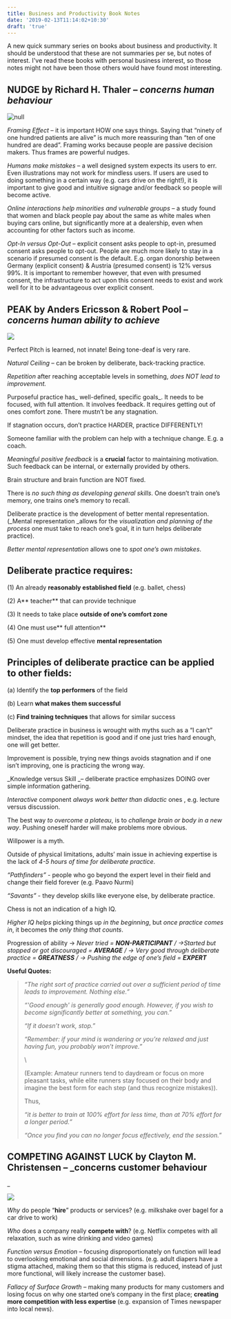 ```yaml
---
title: Business and Productivity Book Notes
date: '2019-02-13T11:14:02+10:30'
draft: 'true'
---
```

A new quick summary series on books about business and productivity. It should be understood that these are not summaries per se, but notes of interest. I've read these books with personal business interest, so those notes might not have been those others would have found most interesting.

## NUDGE by Richard H. Thaler – _concerns human behaviour_

![null](/images/uploads/nudge.jpg)

_Framing Effect_ – it is important HOW one says things. Saying that “ninety of one hundred patients are alive” is much more reassuring than “ten of one hundred are dead”. Framing works because people are passive decision makers. Thus frames are powerful nudges.

_Humans make mistakes_ – a well designed system  expects its users to err. Even illustrations may not work for mindless users. If users are used to doing something in a certain way (e.g. cars drive on the right!), it is important to give good and intuitive signage and/or feedback so people will become active.

_Online interactions help minorities and vulnerable groups_ – a study found that women and black people pay about the same as white males when buying cars online, but significantly more at a dealership, even when accounting for other factors such as income.

_Opt-In versus Opt-Out_ – explicit consent asks people to opt-in, presumed consent asks people to opt-out. People are much more likely to stay in a scenario if presumed consent is the default. E.g. organ donorship between Germany (explicit consent) & Austria (presumed consent) is 12% versus 99%. It is important to remember however, that even with presumed consent, the infrastructure to act upon this consent needs to exist and work well for it to be advantageous over explicit consent.

## PEAK by Anders Ericsson & Robert Pool – _concerns human ability to achieve_

![](/images/uploads/peak.jpg)

Perfect Pitch is learned, not innate! Being tone-deaf is very rare.

_Natural Ceiling_ – can be broken by deliberate, back-tracking practice.

_Repetition_ after reaching acceptable levels in something, _does NOT lead to improvement._

Purposeful practice has_ well-defined, specific goals_. It needs to be focused, with full attention. It involves feedback. It requires getting out of ones comfort zone. There mustn’t be any stagnation.

If stagnation occurs, don’t practice HARDER, practice DIFFERENTLY! 

Someone familiar with the problem can help with a technique change. E.g. a coach.

_Meaningful positive feedback_ is a **crucial** factor to maintaining motivation. Such feedback can be internal, or externally provided by others.

Brain structure and brain function are NOT fixed.

There is _no such thing as developing general skills_. One doesn’t train one’s memory, one trains one’s memory to recall.

Deliberate practice is the development of better mental representation. (_Mental representation _allows for the _visualization and planning of the process_ one must take to reach one’s goal, it in turn helps deliberate practice).

_Better mental representation_ allows one to _spot one’s own mistakes_.

## Deliberate practice requires: 

(1) An already **reasonably established field** (e.g. ballet, chess)

(2) A** teacher** that can provide technique

(3) It needs to take place **outside of one’s comfort zone**

(4) One must use** full attention**

(5) One must develop effective **mental representation**

## Principles of deliberate practice can be applied to other fields:

(a) Identify the **top performers** of the field

(b) Learn **what makes them successful**

(c) **Find training techniques** that allows for similar success

Deliberate practice in business is wrought with myths such as a “I can’t” mindset, the idea that repetition is good and if one just tries hard enough, one will get better.

Improvement is possible, trying new things avoids stagnation and if one isn’t improving, one is practicing the wrong way.

_Knowledge versus Skill _– deliberate practice emphasizes DOING over simple information gathering.

_Interactive_ component _always work better than didactic_ ones , e.g. lecture versus discussion.

The best way _to overcome a plateau_, is to _challenge brain or body in a new way_. Pushing oneself harder will make problems more obvious.

Willpower is a myth.

Outside of physical limitations, adults’ main issue in achieving expertise is the lack of _4-5 hours of time for deliberate practice_.

_“Pathfinders”_ - people who go beyond the expert level in their field and change their field forever (e.g. Paavo Nurmi)

_“Savants”_ - they develop skills like everyone else, by deliberate practice.

Chess is not an indication of a high IQ.

_Higher IQ helps_ picking things up _in the beginning_, but _once practice comes in_, it becomes the _only thing that counts_.

Progression of ability -> _Never tried = **NON-PARTICIPANT** / ->Started but stopped or got discouraged = **AVERAGE** / -> Very good through deliberate practice = **GREATNESS** / -> Pushing the edge of one’s field = **EXPERT**_

**Useful Quotes:**

> _“The right sort of practice carried out over a sufficient period of time leads to improvement. Nothing else.”_
>
> _“'Good enough' is generally good enough. However, if you wish to become significantly better at something, you can.”_
>
> _“If it doesn’t work, stop.”_
>
> _“Remember: if your mind is wandering or you’re relaxed and just having fun, you probably won’t improve.”_
>
> \
>
>
> (Example: Amateur runners tend to daydream or focus on more pleasant tasks, while elite runners stay focused on their body and imagine the best form for each step (and thus recognize mistakes)).
>
> Thus, 
>
> _“it is better to train at 100% effort for less time, than at 70% effort for a longer period.”_
>
> _“Once you find you can no longer focus effectively, end the session.”_

## COMPETING AGAINST LUCK by Clayton M. Christensen – _concerns customer behaviour_

![](/images/uploads/competing-against-luck.jpg)

_Why_ do people “**hire**” products or services? (e.g. milkshake over bagel for a car drive to work)

_Who_ does a company really **compete with**? (e.g. Netflix competes with all relaxation, such as wine drinking and video games)

_Function versus Emotion_ – focusing disproportionately on function will lead to overlooking emotional and social dimensions. (e.g. adult diapers have a stigma attached, making them so that this stigma is reduced, instead of just more functional, will likely increase the customer base).

_Fallacy of Surface Growth_ – making many products for many customers and losing focus on why one started one’s company in the first place; **creating more competition with less expertise** (e.g. expansion of Times newspaper into local news).
